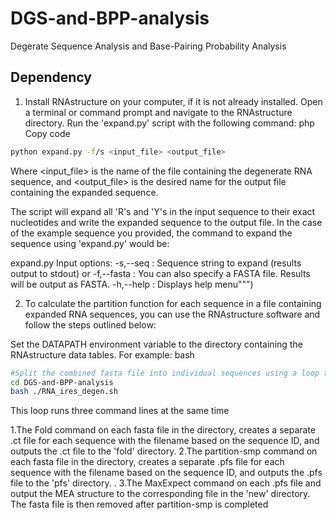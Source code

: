 # DGS-and-BPP-analysis
Degerate Sequence Analysis and Base-Pairing Probability Analysis
## Dependency
 1.  Install RNAstructure on your computer, if it is not already installed.
Open a terminal or command prompt and navigate to the RNAstructure directory.
Run the 'expand.py' script with the following command:
php
Copy code
```sh
python expand.py -f/s <input_file> <output_file>
```
Where <input_file> is the name of the file containing the degenerate RNA sequence, and <output_file> is the desired name for the output file containing the expanded sequence.

The script will expand all 'R's and 'Y's in the input sequence to their exact nucleotides and write the expanded sequence to the output file.
In the case of the example sequence you provided, the command to expand the sequence using 'expand.py' would be:


expand.py Input options:
        -s,--seq    : Sequence string to expand (results output to stdout)
               or
        -f,--fasta  : You can also specify a FASTA file. Results will be output as FASTA.
        -h,--help   : Displays help menu""")
 


 2.   To calculate the partition function for each sequence in a file containing expanded RNA sequences, you can use the RNAstructure software and follow the steps outlined below:

Set the DATAPATH environment variable to the directory containing the RNAstructure data tables. For example:
bash

```sh
#Split the combined fasta file into individual sequences using a loop that reads the input file line by line and writes each sequence to a separate file. For example:
cd DGS-and-BPP-analysis
bash ./RNA_ires_degen.sh
```
This loop runs three command lines at the same time
 
 1.The Fold command on each fasta file in the directory, creates a separate .ct file for each sequence with the filename based on the sequence ID, and outputs the .ct file to the 'fold' directory. 
 2.The partition-smp command on each fasta file in the directory, creates a separate .pfs file for each sequence with the filename based on the sequence ID, and outputs the .pfs file to the 'pfs' directory. .
 3.The MaxExpect command on each .pfs file and output the MEA structure to the corresponding file in the 'new' directory. The fasta file is then removed after partition-smp is completed

